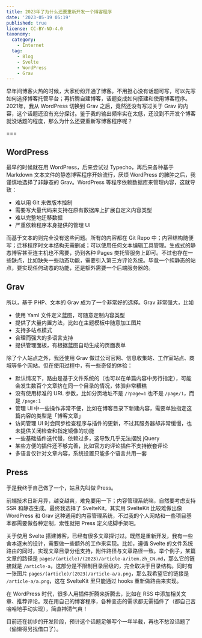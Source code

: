 ```yaml
---
title: 2023年了为什么还要重新开发一个博客程序
date: '2023-05-19 05:19'
published: true
license: CC-BY-ND-4.0
taxonomy:
  category:
    - Internet
  tag:
    - Blog
    - Svelte
    - WordPress
    - Grav
---
```


早年间博客火热的时候，大家纷纷开通了博客。不用担心没有话题可写，可以先写如何选择博客托管平台；再折腾自建博客，话题变成如何搭建和使用博客程序。2021年，我从 WordPress 切换到 Grav 之后，竟然还没有写过关于 Grav 的内容，这个话题还没有充分探讨。鉴于我的输出频率实在太低，还没到不开发个博客就没话题的程度，那么为什么还要重新写博客程序呢？

===

## WordPress
最早的时候就在用 WordPress，后来尝试过 Typecho，再后来各种基于 Markdown 文本文件的静态博客程序开始流行，厌烦 WordPress 的臃肿之后，我谨慎地选择了非静态的 Grav。WordPress 等程序依赖数据库来管理内容，这就导致：

* 难以用 Git 来做版本控制
* 需要写大量代码来支持在原有数据库上扩展自定义内容类型
* 难以完整地迁移数据
* 严重依赖程序本身提供的管理 UI

而基于文本的则完全没有这些问题。所有的内容都在 Git Repo 中；内容结构随便写；迁移程序时文本结构无需删减；可以使用任何文本编辑工具管理。生成式的静态博客甚至连主机也不需要，扔到各种 Pages 类托管服务上即可。不过也存在一些缺点，比如缺失一些动态功能，需要引入第三方评论系统。毕竟一个纯静态的站点，要实现任何动态的功能，还是额外需要一个后端服务器的。

## Grav
所以，基于 PHP、文本的 Grav 成为了一个非常好的选择。Grav 非常强大，比如

* 使用 Yaml 文件定义蓝图，可随意定制内容类型
* 提供了大量内置方法，比如在主题模板中随意加工图片
* 支持多站点模式
* 合理而强大的多语言支持
* 提供管理面板，有根据蓝图自动生成的页面表单

除了个人站点之外，我还使用 Grav 做过公司官网、信息收集站、工作室站点、商城等多个网站。但在使用过程中，有一些奇怪的体验：

* 默认情况下，路由是基于文件系统的（也可以在单篇内容中另行指定），可能会发生数百个文章挤在同一个目录的情况，体验非常糟糕
* 没有使用标准的 URL 参数，比如分页地址不是 `/?page=1` 也不是 `/page/1`，而是 `/page:1`
* 管理 UI 中一些操作非常不便，比如在博客目录下新建内容，需要单独指定这篇内容的类型是「博客文章」
* 访问管理 UI 时会同步检查程序与插件的更新，不过其服务器却非常缓慢，也未提供关闭检查和指定镜像的功能
* 一些基础插件迭代慢，依赖过多，这导致几乎无法摆脱 jQuery
* 某些方便的插件还不够完善，比如官方的评论插件不支持嵌套评论
* 多语言仅针对文章内容，系统设置只能多个语言共用一套

## Press

于是我终于自己做了一个，姑且先叫做 Press。

前端技术日新月异，越变越爽，难免要用一下；内容管理系统嘛，自然要考虑支持 SSR 和静态生成。最终我选择了 SvelteKit。其实用 SvelteKit 比较难做出像 WordPress 和 Grav 这种通用的内容管理系统，不过我的个人网站和一些项目基本都需要做各种定制，索性就把 Press 定义成脚手架吧。

关于使用 Svelte 搭建博客，已经有很多文章探讨过。既然是重新开发，我有一些舍本逐末的设计，需要做一些额外的工作来实现。比如，遵循 Svelte 的文件系统路由的同时，实现文章目录分组支持，附件路径与文章路径一致。举个例子，某篇文章的路径是 `pages/(article)/(2023)/article-a/item.zh_CN.md`，那么它的链接就是 `/article-a`，这部分是不限制目录层级的，完全取决于目录结构。同时有一张图片 `pages/(article)/(2023)/article-a/a.png`，那么我希望它的链接是 `/article-a/a.png`，这在 SvelteKit 里只能通过 hooks 重新做路由来实现。

在 WordPress 时代，很多人用插件折腾来折腾去，比如在 RSS 中添加相关文章、推荐评论。现在用自己的博客程序，各种变态的需求都无需插件了（都自己苦哈哈地手动实现），简直神清气爽！

目前还在初步的开发阶段，预计这个话题足够写个一年半载，再也不愁没话题了（偷懒得另找借口了）。